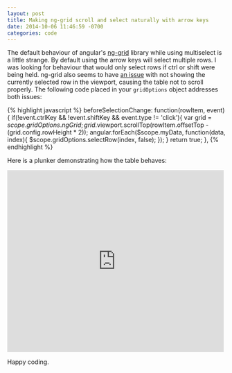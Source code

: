```yaml
---
layout: post
title: Making ng-grid scroll and select naturally with arrow keys
date: 2014-10-06 11:46:59 -0700
categories: code
---
```


The default behaviour of angular's [ng-grid](http://angular-ui.github.io/ng-grid/) library while using multiselect is a little strange.
By default using the arrow keys will select multiple rows. I was looking for behaviour that would only select rows if ctrl or shift were being held.
ng-grid also seems to have [an issue](https://github.com/angular-ui/ng-grid/issues/1275) with not showing the currently selected row in the viewport, causing the table not to scroll properly. The following code placed in your `gridOptions` object addresses both issues:

<!--more-->

{% highlight javascript %}
beforeSelectionChange: function(rowItem, event){
    if(!event.ctrlKey && !event.shiftKey && event.type != 'click'){
      var grid = $scope.gridOptions.ngGrid;
      grid.$viewport.scrollTop(rowItem.offsetTop - (grid.config.rowHeight * 2));
      angular.forEach($scope.myData, function(data, index){
        $scope.gridOptions.selectRow(index, false);
      });
    }
    return true;
},
{% endhighlight %}

Here is a plunker demonstrating how the table behaves:

<iframe width="500" height="420" frameborder="0" src="http://embed.plnkr.co/xsY6W9u7meZsTJn4p1to/preview"></iframe>

Happy coding.
